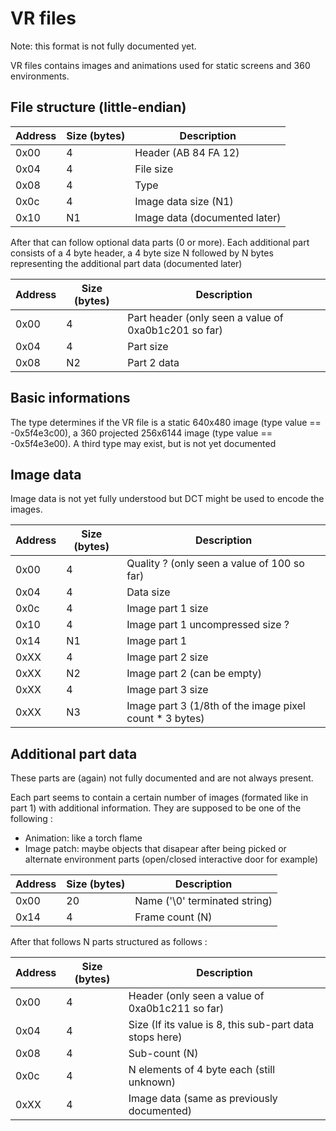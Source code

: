 # VR files

Note: this format is not fully documented yet.

VR files contains images and animations used for static screens and 360 environments.

## File structure (little-endian)

| Address | Size (bytes) | Description                   |
| ------- | ------------ | ----------------------------- |
| 0x00    | 4            | Header (AB 84 FA 12)          |
| 0x04    | 4            | File size                     |
| 0x08    | 4            | Type                          |
| 0x0c    | 4            | Image data size (N1)          |
| 0x10    | N1           | Image data (documented later) |

After that can follow optional data parts (0 or more). Each additional part consists of a 4 byte header, a 4 byte size N followed by N bytes representing the additional part data (documented later)

| Address | Size (bytes) | Description                                          |
| ------- | ------------ | ---------------------------------------------------- |
| 0x00    | 4            | Part header (only seen a value of 0xa0b1c201 so far) |
| 0x04    | 4            | Part size                                            |
| 0x08    | N2           | Part 2 data                                          |

## Basic informations

The type determines if the VR file is a static 640x480 image (type value == -0x5f4e3c00), a 360 projected 256x6144 image (type value == -0x5f4e3e00). A third type may exist, but is not yet documented

## Image data

Image data is not yet fully understood but DCT might be used to encode the images.

| Address | Size (bytes) | Description                                              |
| ------- | ------------ | -------------------------------------------------------- |
| 0x00    | 4            | Quality ? (only seen a value of 100 so far)              |
| 0x04    | 4            | Data size                                                |
| 0x0c    | 4            | Image part 1 size                                        |
| 0x10    | 4            | Image part 1 uncompressed size ?                         |
| 0x14    | N1           | Image part 1                                             |
| 0xXX    | 4            | Image part 2 size                                        |
| 0xXX    | N2           | Image part 2 (can be empty)                              |
| 0xXX    | 4            | Image part 3 size                                        |
| 0xXX    | N3           | Image part 3 (1/8th of the image pixel count \* 3 bytes) |

## Additional part data

These parts are (again) not fully documented and are not always present.

Each part seems to contain a certain number of images (formated like in part 1) with additional information. They are supposed to be one of the following :

-   Animation: like a torch flame
-   Image patch: maybe objects that disapear after being picked or alternate environment parts (open/closed interactive door for example)

| Address | Size (bytes) | Description                   |
| ------- | ------------ | ----------------------------- |
| 0x00    | 20           | Name ('\0' terminated string) |
| 0x14    | 4            | Frame count (N)               |

After that follows N parts structured as follows :

| Address | Size (bytes) | Description                                             |
| ------- | ------------ | ------------------------------------------------------- |
| 0x00    | 4            | Header (only seen a value of 0xa0b1c211 so far)         |
| 0x04    | 4            | Size (If its value is 8, this sub-part data stops here) |
| 0x08    | 4            | Sub-count (N)                                           |
| 0x0c    | 4            | N elements of 4 byte each (still unknown)               |
| 0xXX    | 4            | Image data (same as previously documented)              |
